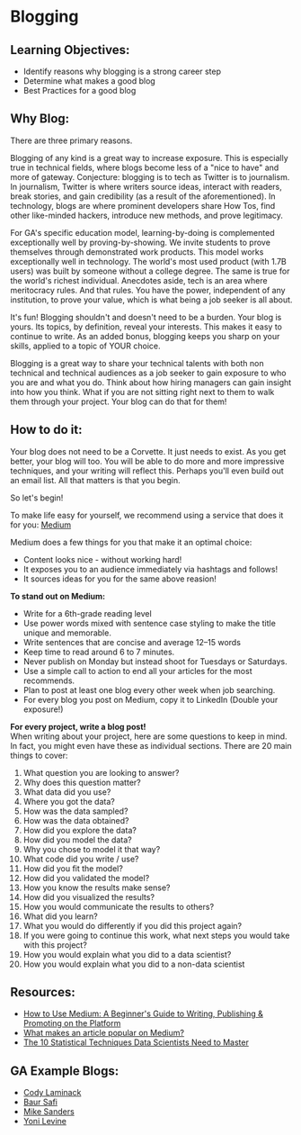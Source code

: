 # Blogging 

## Learning Objectives:

* Identify reasons why blogging is a strong career step 
* Determine what makes a good blog
* Best Practices for a good blog


## Why Blog:

There are three primary reasons.

Blogging of any kind is a great way to increase exposure. This is especially true in technical fields, where blogs become less of a "nice to have" and more of gateway. Conjecture: blogging is to tech as Twitter is to journalism. In journalism, Twitter is where writers source ideas, interact with readers, break stories, and gain credibility (as a result of the aforementioned). In technology, blogs are where prominent developers share How Tos, find other like-minded hackers, introduce new methods, and prove legitimacy.

For GA's specific education model, learning-by-doing is complemented exceptionally well by proving-by-showing. We invite students to prove themselves through demonstrated work products. This model works exceptionally well in technology. The world's most used product (with 1.7B users) was built by someone without a college degree. The same is true for the world's richest individual. Anecdotes aside, tech is an area where meritocracy rules. And that rules. You have the power, independent of any institution, to prove your value, which is what being a job seeker is all about. 

It's fun! Blogging shouldn't and doesn't need to be a burden. Your blog is yours. Its topics, by definition, reveal your interests. This makes it easy to continue to write. As an added bonus, blogging keeps you sharp on your skills, applied to a topic of YOUR choice.

Blogging is a great way to share your technical talents with both non technical and technical audiences as a job seeker to gain exposure to who you are and what you do.  Think about how hiring managers can gain insight into how you think.  What if you are not sitting right next to them to walk them through your project.  Your blog can do that for them! 

## How to do it:

Your blog does not need to be a Corvette. It just needs to exist. As you get better, your blog will too. You will be able to do more and more impressive techniques, and your writing will reflect this. Perhaps you'll even build out an email list. All that matters is that you begin.

So let's begin! 

To make life easy for yourself, we recommend using a service that does it for you: [Medium](https://medium.com/m/signin?redirect=https%3A%2F%2Fmedium.com%2F&operation=register)

Medium does a few things for you that make it an optimal choice:

* Content looks nice - without working hard!
* It exposes you to an audience immediately via hashtags and follows!
* It sources ideas for you for the same above reasion!

**To stand out on Medium:**
* Write for a 6th-grade reading level
* Use power words mixed with sentence case styling to make the title unique and memorable.
* Write sentences that are concise and average 12–15 words
* Keep time to read around 6 to 7 minutes.
* Never publish on Monday but instead shoot for Tuesdays or Saturdays.
* Use a simple call to action to end all your articles for the most recommends.
* Plan to post at least one blog every other week when job searching.
* For every blog you post on Medium, copy it to LinkedIn (Double your exposure!) 

**For every project, write a blog post!**  
When writing about your project, here are some questions to keep in mind. In fact, you might even have these as individual sections. There are 20 main things to cover: 

1.  What question you are looking to answer?
2.  Why does this question matter?
3.  What data did you use?
4.  Where you got the data?
5.  How was the data sampled?
6.  How was the data obtained?
7.  How did you explore the data?
8.  How did you model the data?
9.  Why you chose to model it that way?
10. What code did you write / use?
11. How did you fit the model?
12. How did you validated the model?
13. How you know the results make sense?
14. How did you visualized the results?
15. How you would communicate the results to others?
16. What did you learn?
17. What you would do differently if you did this project again?
18. If you were going to continue this work, what next steps you would take with this project?
19. How you would explain what you did to a data scientist?
20. How you would explain what you did to a non-data scientist


## Resources:

*  [How to Use Medium: A Beginner's Guide to Writing, Publishing & Promoting on the Platform](https://blog.hubspot.com/marketing/how-to-use-medium)
*  [What makes an article popular on Medium?](https://medium.com/the-mission/after-10-000-data-points-we-figured-out-how-to-write-a-perfect-medium-post-58c41c314f6a)
* [The 10 Statistical Techniques Data Scientists Need to Master](https://towardsdatascience.com/the-10-statistical-techniques-data-scientists-need-to-master-1ef6dbd531f7)

## GA Example Blogs:

*  [Cody Laminack](http://www.codylaminack.com/projects)
*  [Baur Safi](https://medium.com/@baursafi)
*  [Mike Sanders](https://michaeljsanders.com/)
*  [Yoni Levine](https://medium.com/@yoni.levine)
